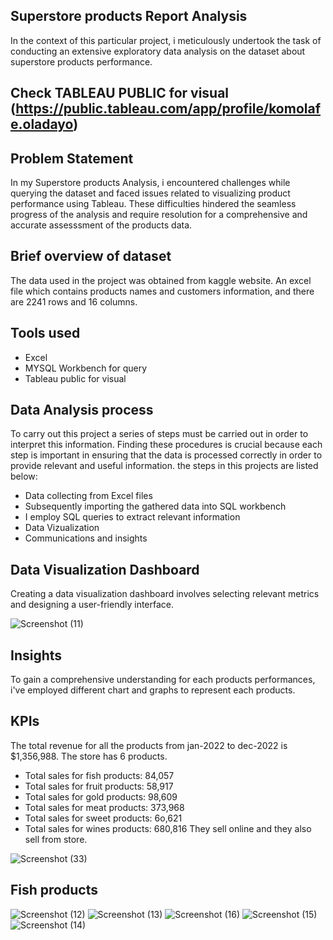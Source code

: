 ## Superstore products Report Analysis
In the context of this particular project, i meticulously undertook the task of conducting an extensive exploratory data analysis on the dataset about superstore products performance.

## Check TABLEAU PUBLIC for visual (https://public.tableau.com/app/profile/komolafe.oladayo)

## Problem Statement
In my Superstore products Analysis, i encountered challenges while querying the dataset and faced issues related to visualizing product performance using Tableau. These difficulties hindered the seamless progress of the analysis and require resolution for a comprehensive and accurate assesssment of the products data.

## Brief overview of dataset
The data used in the project was obtained from kaggle website. An excel file which contains products names and customers information, and there are 2241 rows and 16 columns. 

## Tools used
- Excel
- MYSQL Workbench for query
- Tableau public for visual

## Data Analysis process
To carry out this project a series of steps must be carried out in order to interpret this information. Finding these procedures is crucial because each step is important in ensuring that the data is processed correctly in order to provide relevant and useful information. the steps in this projects are listed below:

- Data collecting from Excel files
- Subsequently importing the gathered data into SQL workbench
- I employ SQL queries to extract relevant information
- Data Vizualization
- Communications and insights

## Data Visualization Dashboard 
Creating a data visualization dashboard involves selecting relevant metrics and designing a user-friendly interface.

![Screenshot (11)](https://github.com/olaanalyst/Exploratory-Data-Analysis-with-SQL/assets/141564936/b2355519-d6e2-4098-acbe-f3c766d3e4b8)

## Insights
To gain a comprehensive understanding for each products performances, i've employed different chart and graphs to represent each products.

## KPIs
The total revenue for all the products from jan-2022 to dec-2022 is $1,356,988. The store has 6 products.
- Total sales for fish products: 84,057
- Total sales for fruit products: 58,917
- Total sales for gold products: 98,609
- Total sales for meat products: 373,968
- Total sales for sweet products: 6o,621
- Total sales for wines products: 680,816
They sell online and they also sell from store.

![Screenshot (33)](https://github.com/olaanalyst/Superstore-Sales-Report/assets/141564936/0f6db3c6-a1e4-4cc2-b474-4ecb6a99733f)

## Fish products
 
![Screenshot (12)](https://github.com/olaanalyst/Superstore-Sales-Report/assets/141564936/fbd74945-8720-40ef-b7aa-3b972c192c3d)
![Screenshot (13)](https://github.com/olaanalyst/Superstore-Sales-Report/assets/141564936/a19753a9-8a40-4dbb-8d77-80144dc3ba30)
![Screenshot (16)](https://github.com/olaanalyst/Superstore-Sales-Report/assets/141564936/7766a4bb-1dd4-4aa4-9ec6-6ce395f16680)
![Screenshot (15)](https://github.com/olaanalyst/Superstore-Sales-Report/assets/141564936/9446c390-3094-472e-aaf7-4feb0b8de086)
![Screenshot (14)](https://github.com/olaanalyst/Superstore-Sales-Report/assets/141564936/4b3b542e-de6b-4da8-8eca-99541f047280)
